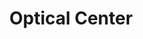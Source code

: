 ---
title: "Optical Center"
url: /hyderabad/optical-center-balajinagar-main-road/
shop: optician
---